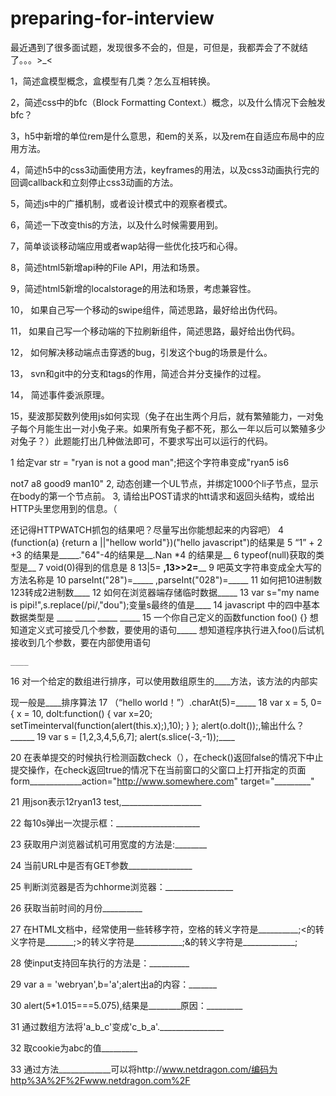 # preparing-for-interview
最近遇到了很多面试题，发现很多不会的，但是，可但是，我都弄会了不就结了。。。>_&lt;  

1，简述盒模型概念，盒模型有几类？怎么互相转换。

2，简述css中的bfc（Block Formatting Context.）概念，以及什么情况下会触发bfc？

3，h5中新增的单位rem是什么意思，和em的关系，以及rem在自适应布局中的应用方法。

4，简述h5中的css3动画使用方法，keyframes的用法，以及css3动画执行完的回调callback和立刻停止css3动画的方法。

5，简述js中的广播机制，或者设计模式中的观察者模式。

6，简述一下改变this的方法，以及什么时候需要用到。

7，简单谈谈移动端应用或者wap站得一些优化技巧和心得。


8，简述html5新增api种的File API，用法和场景。

9，简述html5新增的localstorage的用法和场景，考虑兼容性。


10， 如果自己写一个移动的swipe组件，简述思路，最好给出伪代码。

11， 如果自己写一个移动端的下拉刷新组件，简述思路，最好给出伪代码。


12， 如何解决移动端点击穿透的bug，引发这个bug的场景是什么。

13， svn和git中的分支和tags的作用，简述合并分支操作的过程。


14， 简述事件委派原理。

15，斐波那契数列使用js如何实现（兔子在出生两个月后，就有繁殖能力，一对兔子每个月能生出一对小兔子来。如果所有兔子都不死，那么一年以后可以繁殖多少对兔子？）此题能打出几种做法即可，不要求写出可以运行的代码。

1 给定var str = "ryan is not a good man";把这个字符串变成"ryan5 is6 

not7 a8 good9 man10"
2, 动态创建一个UL节点，并绑定1000个li子节点，显示在body的第一个节点前。
3, 请给出POST请求的htt请求和返回头结构，或给出HTTP头里您用到的信息。（

还记得HTTPWATCH抓包的结果吧？尽量写出你能想起来的内容吧）
4 (function(a) {return a ||"hellow world"})("hello javascript")的结果是
5 “1” + 2 +3 的结果是_____."64"-4的结果是__.Nan *4 的结果是__
6 typeof(null)获取的类型是__
7 void(0)得到的信息是
8 13|5= __,13>>2=____
9 吧英文字符串变成全大写的方法名称是
10 parseInt("28")=_____ ,parseInt("028")=_____
11 如何把10进制数123转成2进制数____
12 如何在浏览器端存储临时数据_____
13 var s="my name is pipi!",s.replace(/pi/,"dou");变量s最终的值是____
14 javascript 中的四中基本数据类型是 ____ _____ _____ _____
15 一个你自己定义的函数function foo() {}
	想知道定义式可接受几个参数，要使用的语句_____
	想知道程序执行进入foo()后试机接收到几个参数，要在内部使用语句	

	____
16 对一个给定的数组进行排序，可以使用数组原生的____方法，该方法的内部实

现一般是____排序算法
17 （“hello world！”）.charAt(5)=_____
18 var x = 5,
0={
  x = 10,
  dolt:function() {
    var x=20;
    setTimeinterval(function(alert(this.x);),10);
}
};
alert(o.dolt());,输出什么？______
19 var s = [1,2,3,4,5,6,7]; alert(s.slice(-3,-1));____

20 在表单提交的时候执行检测函数check（），在check()返回false的情况下中止提交操作，在check返回true的情况下在当前窗口的父窗口上打开指定的页面form_____________action="http://www.somewhere.com" target="_________"

21 用json表示<xml><ls><tiem><id>12</id><name>ryan</name></item><item><id>13
</id><name>test</name></item></ls></xml>,____________________

22 每10s弹出一次提示框：_____________________

23 获取用户浏览器试机可用宽度的方法是:________

24 当前URL中是否有GET参数________________

25 判断浏览器是否为chhorme浏览器：_________________

26 获取当前时间的月份__________

27 在HTML文档中，经常使用一些转移字符，空格的转义字符是__________;<的转义字符是_______;>的转义字符是____________;&的转义字符是_____________;

28 使input支持回车执行的方法是：__________

29 var a = 'webryan',b='a';alert出a的内容：_______

30 alert(5*1.015===5.075),结果是________原因：_________

31 通过数组方法将'a_b_c'变成'c_b_a'.________________

32 取cookie为abc的值_________

33 通过方法_____________可以将http://www.netdragon.com/编码为http%3A%2F%2Fwww.netdragon.com%2F 
